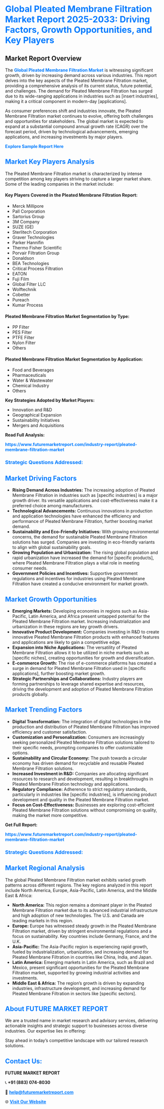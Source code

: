 <h1 style="color: #007BFF;">Global Pleated Membrane Filtration Market Report 2025-2033: Driving Factors, Growth Opportunities, and Key Players</h1>

<section id="overview">
<h2>Market Report Overview</h2>
<p>The <a href="https://www.futuremarketreport.com/industry-report/pleated-membrane-filtration-market" style="color: #007BFF; text-decoration: none;"><strong>Global Pleated Membrane Filtration Market</strong></a> is witnessing significant growth, driven by increasing demand across various industries. This report delves into the key aspects of the Pleated Membrane Filtration market, providing a comprehensive analysis of its current status, future potential, and challenges. The demand for Pleated Membrane Filtration has surged due to its wide-ranging applications in industries such as [insert industries], making it a critical component in modern-day [applications].</p>
<p>As consumer preferences shift and industries innovate, the Pleated Membrane Filtration market continues to evolve, offering both challenges and opportunities for stakeholders. The global market is expected to expand at a substantial compound annual growth rate (CAGR) over the forecast period, driven by technological advancements, emerging applications, and increasing investments by major players.</p>
</section>

<section id="overview">
<p><a href="https://www.futuremarketreport.com/request-sample/reportId=40752" style="color: #007BFF; text-decoration: none;"><strong>Explore Sample Report Here</strong></a></p>
</section>

<section id="key-players">
<h2 style="color: #007BFF;">Market Key Players Analysis</h2>
<p>The Pleated Membrane Filtration market is characterized by intense competition among key players striving to capture a larger market share. Some of the leading companies in the market include:</p>
<h4>Key Players Covered in the Pleated Membrane Filtration Report:</h4>
<ul><li>Merck Millipore</li><li>Pall Corporation</li><li>Sartorius Group</li><li>3M Company</li><li>SUZE (GE)</li><li>Sterlitech Corporation</li><li>Graver Technologies</li><li>Parker Hannifin</li><li>Thermo Fisher Scientific</li><li>Porvair Filtration Group</li><li>Donaldson</li><li>BEA Technologies</li><li>Critical Process Filtration</li><li>EATON</li><li>Fuji Film</li><li>Global Filter LLC</li><li>Wolftechnik</li><li>Cobetter</li><li>Pureach</li><li>Kumar Process</li></ul>
<h4>Pleated Membrane Filtration Market Segmentation by Type:</h4>
<ul><li>PP Filter</li><li>PES Filter</li><li>PTFE Filter</li><li>Nylon Filter</li><li>Others</li></ul>

<h4>Pleated Membrane Filtration Market Segmentation by Application:</h4>
<ul><li>Food and Beverages</li><li>Pharmaceuticals</li><li>Water &amp; Wastewater</li><li>Chemical Industry</li><li>Others</li></ul>
<p><strong>Key Strategies Adopted by Market Players:</strong></p>
<ul>
<li>Innovation and R&D</li>
<li>Geographical Expansion</li>
<li>Sustainability Initiatives</li>
<li>Mergers and Acquisitions</li>
</ul>
</section>

<section>
<p><strong>Read Full Analysis: </strong></p><a href="https://www.futuremarketreport.com/industry-report/pleated-membrane-filtration-market" style="color: #007BFF; text-decoration: none;"><strong>https://www.futuremarketreport.com/industry-report/pleated-membrane-filtration-market</strong></a>
<h3 style="color: #007BFF;">Strategic Questions Addressed:</h3>
</section>

<section id="driving-factors">
<h2 style="color: #007BFF;">Market Driving Factors</h2>
<ul>
<li><strong>Rising Demand Across Industries:</strong> The increasing adoption of Pleated Membrane Filtration in industries such as [specific industries] is a major growth driver. Its versatile applications and cost-effectiveness make it a preferred choice among manufacturers.</li>
<li><strong>Technological Advancements:</strong> Continuous innovations in production and application technologies have enhanced the efficiency and performance of Pleated Membrane Filtration, further boosting market demand.</li>
<li><strong>Sustainability and Eco-Friendly Initiatives:</strong> With growing environmental concerns, the demand for sustainable Pleated Membrane Filtration solutions has surged. Companies are investing in eco-friendly variants to align with global sustainability goals.</li>
<li><strong>Growing Population and Urbanization:</strong> The rising global population and rapid urbanization have increased the demand for [specific products], where Pleated Membrane Filtration plays a vital role in meeting consumer needs.</li>
<li><strong>Government Policies and Incentives:</strong> Supportive government regulations and incentives for industries using Pleated Membrane Filtration have created a conducive environment for market growth.</li>
</ul>
</section>

<section id="growth-opportunities">
<h2 style="color: #007BFF;">Market Growth Opportunities</h2>
<ul>
<li><strong>Emerging Markets:</strong> Developing economies in regions such as Asia-Pacific, Latin America, and Africa present untapped potential for the Pleated Membrane Filtration market. Increasing industrialization and urbanization in these regions are key growth drivers.</li>
<li><strong>Innovative Product Development:</strong> Companies investing in R&D to create innovative Pleated Membrane Filtration products with enhanced features and applications are likely to gain a competitive edge.</li>
<li><strong>Expansion into Niche Applications:</strong> The versatility of Pleated Membrane Filtration allows it to be utilized in niche markets such as [specific niches], creating opportunities for growth and diversification.</li>
<li><strong>E-commerce Growth:</strong> The rise of e-commerce platforms has created a surge in demand for Pleated Membrane Filtration used in [specific applications], further boosting market growth.</li>
<li><strong>Strategic Partnerships and Collaborations:</strong> Industry players are forming partnerships to leverage shared expertise and resources, driving the development and adoption of Pleated Membrane Filtration products globally.</li>
</ul>
</section>

<section id="trending-factors">
<h2 style="color: #007BFF;">Market Trending Factors</h2>
<ul>
<li><strong>Digital Transformation:</strong> The integration of digital technologies in the production and distribution of Pleated Membrane Filtration has improved efficiency and customer satisfaction.</li>
<li><strong>Customization and Personalization:</strong> Consumers are increasingly seeking personalized Pleated Membrane Filtration solutions tailored to their specific needs, prompting companies to offer customizable options.</li>
<li><strong>Sustainability and Circular Economy:</strong> The push towards a circular economy has driven demand for recyclable and reusable Pleated Membrane Filtration solutions.</li>
<li><strong>Increased Investment in R&D:</strong> Companies are allocating significant resources to research and development, resulting in breakthroughs in Pleated Membrane Filtration technology and applications.</li>
<li><strong>Regulatory Compliance:</strong> Adherence to strict regulatory standards, particularly in industries like [specific industries], is influencing product development and quality in the Pleated Membrane Filtration market.</li>
<li><strong>Focus on Cost-Effectiveness:</strong> Businesses are exploring cost-efficient Pleated Membrane Filtration solutions without compromising on quality, making the market more competitive.</li>
</ul>
</section>

<section>
<p><strong>Get Full Report: </strong></p><a href="https://www.futuremarketreport.com/industry-report/pleated-membrane-filtration-market" style="color: #007BFF; text-decoration: none;"><strong>https://www.futuremarketreport.com/industry-report/pleated-membrane-filtration-market</strong></a>
<h3 style="color: #007BFF;">Strategic Questions Addressed:</h3>
</section>


<section id="regional-analysis">
<h2 style="color: #007BFF;">Market Regional Analysis</h2>
<p>The global Pleated Membrane Filtration market exhibits varied growth patterns across different regions. The key regions analyzed in this report include North America, Europe, Asia-Pacific, Latin America, and the Middle East & Africa:</p>
<ul>
<li><strong>North America:</strong> This region remains a dominant player in the Pleated Membrane Filtration market due to its advanced industrial infrastructure and high adoption of new technologies. The U.S. and Canada are leading markets in this region.</li>
<li><strong>Europe:</strong> Europe has witnessed steady growth in the Pleated Membrane Filtration market, driven by stringent environmental regulations and a focus on sustainability. Key countries include Germany, France, and the U.K.</li>
<li><strong>Asia-Pacific:</strong> The Asia-Pacific region is experiencing rapid growth, fueled by industrialization, urbanization, and increasing demand for Pleated Membrane Filtration in countries like China, India, and Japan.</li>
<li><strong>Latin America:</strong> Emerging markets in Latin America, such as Brazil and Mexico, present significant opportunities for the Pleated Membrane Filtration market, supported by growing industrial activities and investments.</li>
<li><strong>Middle East & Africa:</strong> The region’s growth is driven by expanding industries, infrastructure development, and increasing demand for Pleated Membrane Filtration in sectors like [specific sectors].</li>
</ul>
</section>

<footer>
<h2 style="color: #007BFF;">About FUTURE MARKET REPORT</h2>
<p>We are a trusted name in market research and advisory services, delivering actionable insights and strategic support to businesses across diverse industries. Our expertise lies in offering:</p>

<p>Stay ahead in today’s competitive landscape with our tailored research solutions.</p>

<h2 style="color: #007BFF;">Contact Us:</h2>
<p><strong>FUTURE MARKET REPORT</strong></p>
<p>📞 <strong>+91 (883) 074-8030</strong></p>
<p>📧 <strong><a href="mailto:help@futuremarketreport.com" style="color: #007BFF;">help@futuremarketreport.com</a></strong></p>
<p>🌐 <strong><a href="https://www.futuremarketreport.com/" style="color: #007BFF;">Visit Our Website</a></strong></p>
</footer>